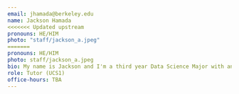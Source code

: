 ```yaml
---
email: jhamada@berkeley.edu
name: Jackson Hamada
<<<<<<< Updated upstream
pronouns: HE/HIM
photo: "staff/jackson_a.jpeg"
=======
pronouns: HE/HIM
photo: staff/jackson_a.jpeg
bio: My name is Jackson and I'm a third year Data Science Major with an Applied Math concentration.
role: Tutor (UCS1)
office-hours: TBA
---
```

